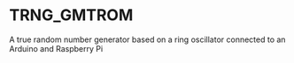 # TRNG_GMTROM
A true random number generator based on a ring oscillator connected to an Arduino and Raspberry Pi
